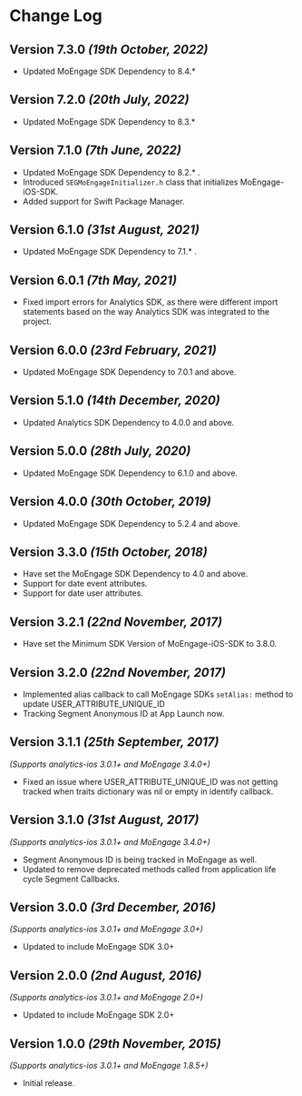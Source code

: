 Change Log
==========
Version 7.3.0 *(19th October, 2022)*
-------------------------------------------
* Updated MoEngage SDK Dependency to 8.4.*

Version 7.2.0 *(20th July, 2022)*
-------------------------------------------
* Updated MoEngage SDK Dependency to 8.3.*

Version 7.1.0 *(7th June, 2022)*
-------------------------------------------
* Updated MoEngage SDK Dependency to 8.2.* .
* Introduced `SEGMoEngageInitializer.h` class that initializes MoEngage-iOS-SDK.
* Added support for Swift Package Manager.

Version 6.1.0 *(31st August, 2021)*
-------------------------------------------
* Updated MoEngage SDK Dependency to 7.1.* .

Version 6.0.1 *(7th May, 2021)*
-------------------------------------------
* Fixed import errors for Analytics SDK, as there were different import statements based on the way Analytics SDK was integrated to the project.

Version 6.0.0 *(23rd February, 2021)*
-------------------------------------------
* Updated MoEngage SDK Dependency to 7.0.1 and above.

Version 5.1.0 *(14th December, 2020)*
-------------------------------------------
* Updated Analytics SDK Dependency to 4.0.0 and above.

Version 5.0.0 *(28th July, 2020)*
-------------------------------------------
* Updated MoEngage SDK Dependency to 6.1.0 and above.


Version 4.0.0 *(30th October, 2019)*
-------------------------------------------
* Updated MoEngage SDK Dependency to 5.2.4 and above.

Version 3.3.0 *(15th October, 2018)*
-------------------------------------------
* Have set the MoEngage SDK Dependency to 4.0 and above.
* Support for date event attributes.
* Support for date user attributes.

Version 3.2.1 *(22nd November, 2017)*
-------------------------------------------
* Have set the Minimum SDK Version of MoEngage-iOS-SDK to 3.8.0.

Version 3.2.0 *(22nd November, 2017)*
-------------------------------------------
* Implemented alias callback to call MoEngage SDKs `setAlias:` method to update USER_ATTRIBUTE_UNIQUE_ID
* Tracking Segment Anonymous ID at App Launch now.

Version 3.1.1 *(25th September, 2017)*
-------------------------------------------
*(Supports analytics-ios 3.0.1+ and MoEngage 3.4.0+)*
* Fixed an issue where USER_ATTRIBUTE_UNIQUE_ID was not getting tracked when traits dictionary was nil or empty in identify callback.

Version 3.1.0 *(31st August, 2017)*
-------------------------------------------
*(Supports analytics-ios 3.0.1+ and MoEngage 3.4.0+)*
* Segment Anonymous ID is being tracked in MoEngage as well.
* Updated to remove deprecated methods called from application life cycle Segment Callbacks.

Version 3.0.0 *(3rd December, 2016)*
-------------------------------------------
*(Supports analytics-ios 3.0.1+ and MoEngage 3.0+)*
* Updated to include MoEngage SDK 3.0+

Version 2.0.0 *(2nd August, 2016)*
-------------------------------------------
*(Supports analytics-ios 3.0.1+ and MoEngage 2.0+)*
* Updated to include MoEngage SDK 2.0+

Version 1.0.0 *(29th November, 2015)*
-------------------------------------------
*(Supports analytics-ios 3.0.1+ and MoEngage 1.8.5+)*

* Initial release.
